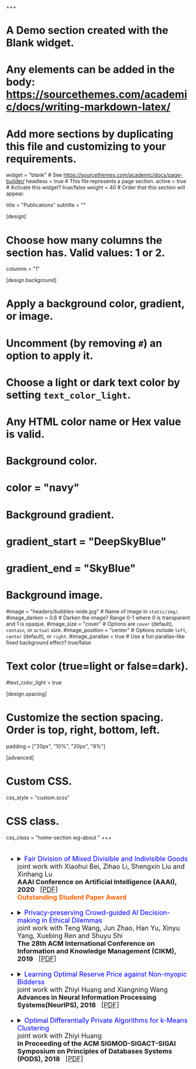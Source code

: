 +++
# A Demo section created with the Blank widget.
# Any elements can be added in the body: https://sourcethemes.com/academic/docs/writing-markdown-latex/
# Add more sections by duplicating this file and customizing to your requirements.

widget = "blank"  # See https://sourcethemes.com/academic/docs/page-builder/
headless = true  # This file represents a page section.
active = true  # Activate this widget? true/false
weight = 40  # Order that this section will appear.


title = "Publications"
subtitle = ""

[design]
  # Choose how many columns the section has. Valid values: 1 or 2.
  columns = "1"

[design.background]
  # Apply a background color, gradient, or image.
  #   Uncomment (by removing `#`) an option to apply it.
  #   Choose a light or dark text color by setting `text_color_light`.
  #   Any HTML color name or Hex value is valid.

  # Background color.
  # color = "navy"
  
  # Background gradient.
  # gradient_start = "DeepSkyBlue"
  # gradient_end = "SkyBlue"
  
  # Background image.
  #image = "headers/bubbles-wide.jpg"  # Name of image in `static/img/`.
  #image_darken = 0.6  # Darken the image? Range 0-1 where 0 is transparent and 1 is opaque.
  #image_size = "cover"  #  Options are `cover` (default), `contain`, or `actual` size.
  #image_position = "center"  # Options include `left`, `center` (default), or `right`.
  #image_parallax = true  # Use a fun parallax-like fixed background effect? true/false

  # Text color (true=light or false=dark).
  #text_color_light = true

[design.spacing]
  # Customize the section spacing. Order is top, right, bottom, left.
 padding = ["20px", "10%", "20px", "9%"]

[advanced]
 # Custom CSS. 
 css_style = "custom.scss"
 
 # CSS class.
 css_class = "home-section wg-about   "
+++

<font size=4>
<ul>
  <br>  
  <li><details>
    <summary><font color="#0000FF"> Fair Division of Mixed Divisible and Indivisible Goods </font>
      <br>
      joint work with Xiaohui Bei, Zihao Li, Shengxin Liu and Xinhang Lu
      <br>
      <b>AAAI Conference on Artificial Intelligence (AAAI), 2020</b> &nbsp;   <a href="https://arxiv.org/pdf/1911.07048.pdf">[PDF]</a>
      <br>
      <font color="#fa6400"><strong>Outstanding Student Paper Award</strong></font>
    </summary>
    <br>
    <div class="abs1" align=left>
      <p style = "margin:10px"><font size=3.5><b>Abstract:</b><br>         
        We study the problem of fair division when the resources contain both divisible and indivisible goods. Classic fairness notions such as envy-freeness (EF) and envy-freeness up to one good (EF1) cannot be directly applied to the mixed goods setting. In this work, we propose a new fairness notion <I>Envy-freeness for mixed goods</I> (EFM), which is a direct generalization of both EF and EF1 to the mixed goods setting. We prove that an EFM allocation always exists for any number of agents. We also propose efficient algorithms to compute an EFM allocation for two agents and for $n$ agents with piecewise linear valuations over the divisible goods. Finally, we relax the envy-free requirement, instead asking for $\epsilon$-<I>Envy-freeness for mixed goods</I> ($\epsilon$-EFM), and present an algorithm that finds an $\epsilon$-EFM allocation in time polynomial in the number of agents, number of goods, and $\frac{1}{\epsilon}$.
      </font></p>
    </div>
  </details></li>
  
  <br>

  <li><details>
    <summary><font color="#0000FF"> Privacy-preserving Crowd-guided AI Decision-making in Ethical Dilemmas </font>
      <br>
      joint work with Teng Wang, Jun Zhao, Han Yu, Xinyu Yang, Xuebing Ren and Shuyu Shi
      <br>
      <b>The 28th ACM International Conference on Information and Knowledge Management (CIKM), 2019</b> &nbsp;  <a href="https://dl.acm.org/doi/abs/10.1145/3357384.3357954">[PDF]</a>
    </summary>
    <div class="abs1" align=left>
      <p style = "margin:10px"><font size=3.5><b>Abstract:</b><br>         
        With the rapid development of artificial intelligence (AI), ethical issues surrounding AI have attracted increasing attention. To investigate such ethical dilemmas, recent studies have adopted preference aggregation, such approaches can potentially violate the privacy of voters. In this paper, we report a first-of-its-kind privacy- preserving crowd-guided AI decision-making approach in ethical dilemmas. We adopt the formal and popular notion of differential privacy and propose different algorithms to achieve these privacy protection granularities. Extensive experiments based on both synthetic data and real-world data of voters’ moral decisions demonstrate that the proposed approaches achieve high accuracy of preference aggregation while protecting individual voter’s privacy.
      </font></p>
    </div>
  </details></li>

  <br>

  <li><details>
    <summary><font color="#0000FF"> Learning Optimal Reserve Price against Non-myopic Bidderss </font>
      <br>
      joint work with Zhiyi Huang and Xiangning Wang 
      <br>
      <b>Advances in Neural Information Processing Systems(NeurIPS), 2018</b> &nbsp;   <a href="http://papers.nips.cc/paper/7474-learning-optimal-reserve-price-against-non-myopic-bidders.pdf">[PDF]</a>
    </summary>
    <div class="abs1" align=left>
      <p style = "margin:10px"><font size=3.5><b>Abstract:</b><br>         
        We consider the problem of learning optimal reserve price in repeated auctions against non-myopic bidders, who may bid strategically in order to gain in future rounds even if the single-round auctions are truthful. Previous algorithms, e.g., empirical pricing, do not provide non-trivial regret rounds in this setting in general. We introduce algorithms that obtain small regret against non-myopic bidders either when the market is large, i.e., no bidder appears in a constant fraction of the rounds, or when the bidders are impatient, i.e., they discount future utility by some factor mildly bounded away from one. Our approach carefully controls what information is revealed to each bidder, and builds on techniques from differentially private online learning as well as the recent line of works on jointly differentially private algorithms.
      </font></p>
    </div>
  </details></li>

  <br>

  <li><details>
    <summary><font color="#0000FF"> Optimal Differentially Private Algorithms for k-Means Clustering </font>
      <br>
      joint work with Zhiyi Huang
      <br>
      <b>In Proceeding of the ACM SIGMOD-SIGACT-SIGAI Symposium on Principles of Databases Systems (PODS), 2018</b> &nbsp;  <a href="https://dl.acm.org/doi/abs/10.1145/3196959.3196977">[PDF]</a>
    </summary>
    <div class="abs1" align=left>
      <p style = "margin:10px"><font size=3.5><b>Abstract:</b><br>         
        We consider privacy-preserving $k$-means clustering. For the objective of minimizing the Wasserstein distance between the output and the optimal solution, we show that there is a polynomial-time $(\epsilon,\delta)$-differentially private algorithm which, for any sufficiently large $\phi^2$ well-separated datasets, outputs $k$ centers that are within Wasserstein distance $O( \phi^2)$ from the optimal. This result improves the previous bounds by removing the dependence on $\epsilon$, number of centers $k$, and dimension $d$. Further, we prove a matching lower bound that no $(\epsilon, \delta)$-differentially private algorithm can guarantee Wasserstein distance less than $\Omega (\phi^2)$ and, thus, our positive result is optimal up to a constant factor. For minimizing the $k$-means objective when the dimension $d$ is bounded, we propose a polynomial-time private local search algorithm that outputs an $\alpha n$-additive approximation when the size of the dataset is at least.      
      </font></p>
    </div>
  </details></li>

</ul>
</font>

